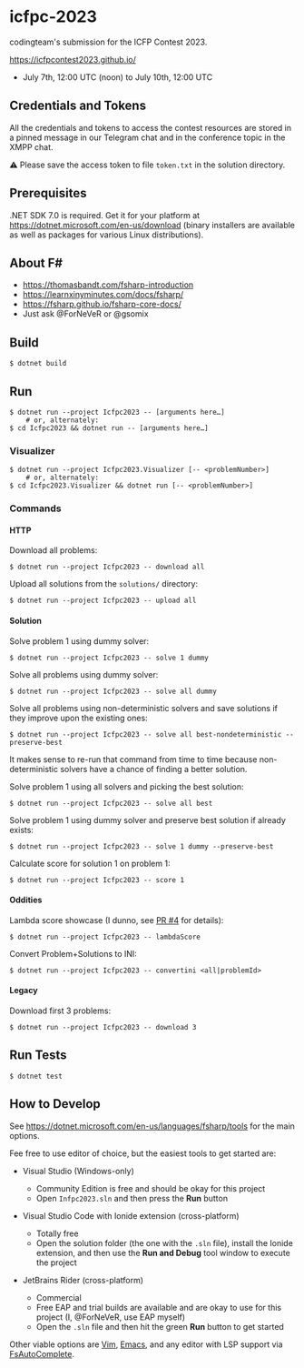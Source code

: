 icfpc-2023
==========
codingteam's submission for the ICFP Contest 2023.

https://icfpcontest2023.github.io/
- July 7th, 12:00 UTC (noon) to July 10th, 12:00 UTC

Credentials and Tokens
----------------------
All the credentials and tokens to access the contest resources are stored in a pinned message in our Telegram chat and in the conference topic in the XMPP chat.

⚠ Please save the access token to file `token.txt` in the solution directory.

Prerequisites
-------------
.NET SDK 7.0 is required. Get it for your platform at https://dotnet.microsoft.com/en-us/download (binary installers are available as well as packages for various Linux distributions).

About F#
--------
- https://thomasbandt.com/fsharp-introduction
- https://learnxinyminutes.com/docs/fsharp/
- https://fsharp.github.io/fsharp-core-docs/
- Just ask @ForNeVeR or @gsomix

Build
-----
```console
$ dotnet build
```

Run
---
```console
$ dotnet run --project Icfpc2023 -- [arguments here…]
    # or, alternately:
$ cd Icfpc2023 && dotnet run -- [arguments here…]
```

### Visualizer
```console
$ dotnet run --project Icfpc2023.Visualizer [-- <problemNumber>]
    # or, alternately:
$ cd Icfpc2023.Visualizer && dotnet run [-- <problemNumber>]
```

### Commands

#### HTTP
Download all problems:
```console
$ dotnet run --project Icfpc2023 -- download all
```

Upload all solutions from the `solutions/` directory:
```
$ dotnet run --project Icfpc2023 -- upload all
```

#### Solution
Solve problem 1 using dummy solver:
```console
$ dotnet run --project Icfpc2023 -- solve 1 dummy
```

Solve all problems using dummy solver:
```console
$ dotnet run --project Icfpc2023 -- solve all dummy
```

Solve all problems using non-deterministic solvers and save solutions if they
improve upon the existing ones:
```console
$ dotnet run --project Icfpc2023 -- solve all best-nondeterministic --preserve-best
```

It makes sense to re-run that command from time to time because
non-deterministic solvers have a chance of finding a better solution.

Solve problem 1 using all solvers and picking the best solution:
```console
$ dotnet run --project Icfpc2023 -- solve all best
```

Solve problem 1 using dummy solver and preserve best solution if already exists:
```console
$ dotnet run --project Icfpc2023 -- solve 1 dummy --preserve-best
```

Calculate score for solution 1 on problem 1:
```console
$ dotnet run --project Icfpc2023 -- score 1
```

#### Oddities
Lambda score showcase (I dunno, see [PR #4](https://github.com/codingteam/icfpc-2023/pull/4/) for details):
```console
$ dotnet run --project Icfpc2023 -- lambdaScore
```

Convert Problem+Solutions to INI:
```console
$ dotnet run --project Icfpc2023 -- convertini <all|problemId>
```

#### Legacy
Download first 3 problems:

```console
$ dotnet run --project Icfpc2023 -- download 3
```

Run Tests
---------
```console
$ dotnet test
```

How to Develop
--------------
See https://dotnet.microsoft.com/en-us/languages/fsharp/tools for the main options.

Fee free to use editor of choice, but the easiest tools to get started are:

- Visual Studio (Windows-only)
  - Community Edition is free and should be okay for this project
  - Open `Infpc2023.sln` and then press the **Run** button

- Visual Studio Code with Ionide extension (cross-platform)
  - Totally free
  - Open the solution folder (the one with the `.sln` file), install the Ionide extension, and then use the **Run and Debug** tool window to execute the project

- JetBrains Rider (cross-platform)
  - Commercial
  - Free EAP and trial builds are available and are okay to use for this project (I, @ForNeVeR, use EAP myself)
  - Open the `.sln` file and then hit the green **Run** button to get started

Other viable options are [Vim](https://github.com/ionide/Ionide-vim), [Emacs](https://github.com/fsharp/emacs-fsharp-mode), and any editor with LSP support via [FsAutoComplete](https://github.com/fsharp/FsAutoComplete).
